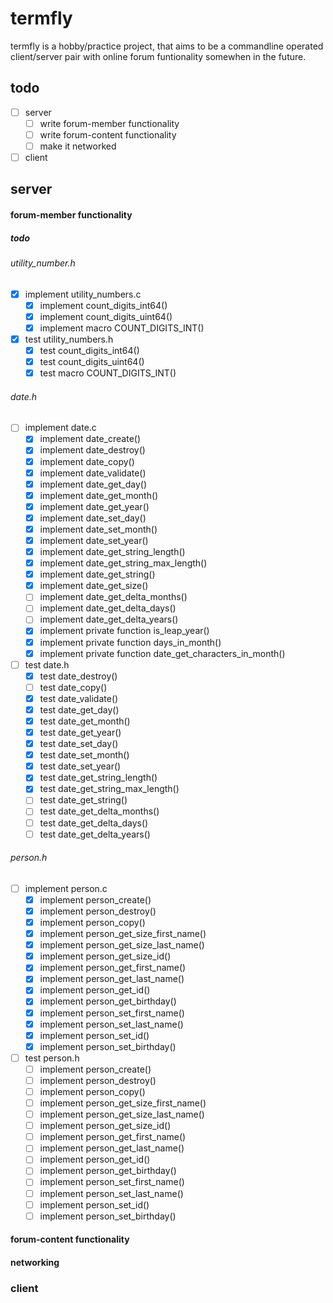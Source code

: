 # termfly

termfly is a hobby/practice project, that aims to be a commandline operated client/server pair with online forum funtionality somewhen in the future.

## todo

- [ ] server
    - [ ] write forum-member functionality
    - [ ] write forum-content functionality
    - [ ] make it networked
- [ ] client

## server

#### forum-member functionality

##### todo

###### utility_number.h

- [x] implement utility_numbers.c
    - [x] implement count_digits_int64()
    - [x] implement count_digits_uint64()
    - [x] implement macro COUNT_DIGITS_INT()

- [x] test utility_numbers.h
    - [x] test count_digits_int64()
    - [x] test count_digits_uint64()
    - [x] test macro COUNT_DIGITS_INT()

###### date.h

- [ ] implement date.c
    - [x] implement date_create()
    - [x] implement date_destroy()
    - [x] implement date_copy()
    - [x] implement date_validate()
    - [x] implement date_get_day()
    - [x] implement date_get_month()
    - [x] implement date_get_year()
    - [x] implement date_set_day()
    - [x] implement date_set_month()
    - [x] implement date_set_year()
    - [x] implement date_get_string_length()
    - [x] implement date_get_string_max_length()
    - [x] implement date_get_string()
    - [x] implement date_get_size()
    - [ ] implement date_get_delta_months()
    - [ ] implement date_get_delta_days()
    - [ ] implement date_get_delta_years()
    - [x] implement private function is_leap_year()
    - [x] implement private function days_in_month()
    - [x] implement private function date_get_characters_in_month()

- [ ] test date.h
    - [x] test date_destroy()
    - [ ] test date_copy()
    - [x] test date_validate()
    - [x] test date_get_day()
    - [x] test date_get_month()
    - [x] test date_get_year()
    - [x] test date_set_day()
    - [x] test date_set_month()
    - [x] test date_set_year()
    - [x] test date_get_string_length()
    - [x] test date_get_string_max_length()
    - [ ] test date_get_string()
    - [ ] test date_get_delta_months()
    - [ ] test date_get_delta_days()
    - [ ] test date_get_delta_years()

###### person.h

- [ ] implement person.c
    - [x] implement person_create()
    - [x] implement person_destroy()
    - [x] implement person_copy()
    - [x] implement person_get_size_first_name()
    - [x] implement person_get_size_last_name()
    - [x] implement person_get_size_id()
    - [x] implement person_get_first_name()
    - [x] implement person_get_last_name()
    - [x] implement person_get_id()
    - [x] implement person_get_birthday()
    - [x] implement person_set_first_name()
    - [x] implement person_set_last_name()
    - [x] implement person_set_id()
    - [x] implement person_set_birthday()

- [ ] test person.h
    - [ ] implement person_create()
    - [ ] implement person_destroy()
    - [ ] implement person_copy()
    - [ ] implement person_get_size_first_name()
    - [ ] implement person_get_size_last_name()
    - [ ] implement person_get_size_id()
    - [ ] implement person_get_first_name()
    - [ ] implement person_get_last_name()
    - [ ] implement person_get_id()
    - [ ] implement person_get_birthday()
    - [ ] implement person_set_first_name()
    - [ ] implement person_set_last_name()
    - [ ] implement person_set_id()
    - [ ] implement person_set_birthday()

#### forum-content functionality

#### networking

### client
